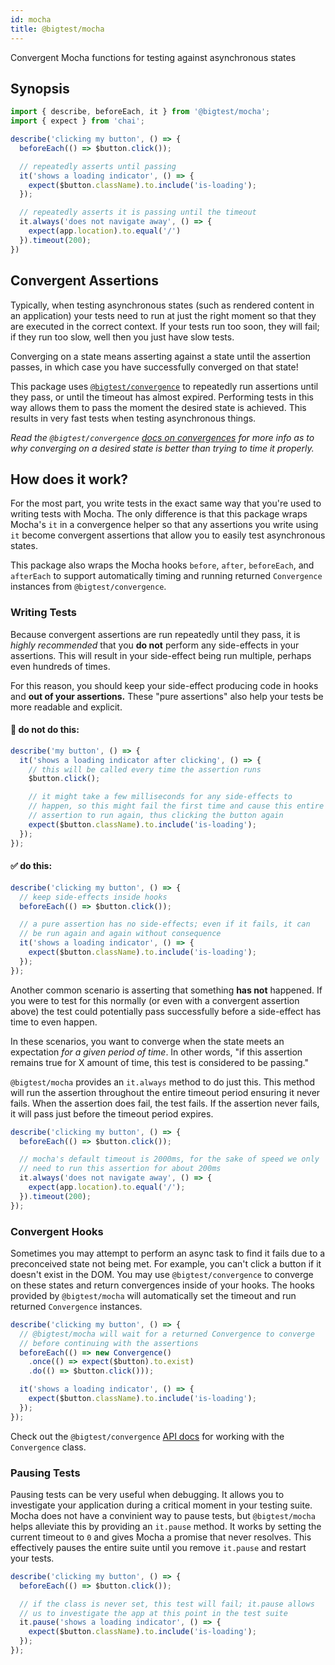```yaml
---
id: mocha
title: @bigtest/mocha
---
```


Convergent Mocha functions for testing against asynchronous states

## Synopsis

``` javascript
import { describe, beforeEach, it } from '@bigtest/mocha';
import { expect } from 'chai';

describe('clicking my button', () => {
  beforeEach(() => $button.click());

  // repeatedly asserts until passing
  it('shows a loading indicator', () => {
    expect($button.className).to.include('is-loading');
  });

  // repeatedly asserts it is passing until the timeout
  it.always('does not navigate away', () => {
    expect(app.location).to.equal('/')
  }).timeout(200);
})
```

## Convergent Assertions

Typically, when testing asynchronous states (such as rendered content
in an application) your tests need to run at just the right moment so
that they are executed in the correct context. If your tests run too
soon, they will fail; if they run too slow, well then you just have
slow tests.

Converging on a state means asserting against a state until the
assertion passes, in which case you have successfully converged on
that state!

This package uses
[`@bigtest/convergence`](https://github.com/thefrontside/bigtest/tree/master/packages/convergence)
to repeatedly run assertions until they pass, or until the timeout has
almost expired. Performing tests in this way allows them to pass the
moment the desired state is achieved. This results in very fast tests
when testing asynchronous things.

_Read the `@bigtest/convergence` [docs on
convergences](https://github.com/thefrontside/bigtest/tree/master/packages/convergence#why-convergence)
for more info as to why converging on a desired state is better than
trying to time it properly._

## How does it work?

For the most part, you write tests in the exact same way that you're
used to writing tests with Mocha. The only difference is that this
package wraps Mocha's `it` in a convergence helper so that any
assertions you write using `it` become convergent assertions that
allow you to easily test asynchronous states.

This package also wraps the Mocha hooks `before`, `after`,
`beforeEach`, and `afterEach` to support automatically timing and
running returned `Convergence` instances from `@bigtest/convergence`.

### Writing Tests

Because convergent assertions are run repeatedly until they pass, it
is _highly recommended_ that you **do not** perform any side-effects
in your assertions. This will result in your side-effect being run
multiple, perhaps even hundreds of times.

For this reason, you should keep your side-effect producing code in
hooks and **out of your assertions.** These "pure assertions" also
help your tests be more readable and explicit.

#### :no_entry_sign: do not do this:

``` javascript
describe('my button', () => {
  it('shows a loading indicator after clicking', () => {
    // this will be called every time the assertion runs
    $button.click();

    // it might take a few milliseconds for any side-effects to
    // happen, so this might fail the first time and cause this entire
    // assertion to run again, thus clicking the button again
    expect($button.className).to.include('is-loading');
  });
});
```

#### :white_check_mark: do this:

``` javascript
describe('clicking my button', () => {
  // keep side-effects inside hooks
  beforeEach(() => $button.click());

  // a pure assertion has no side-effects; even if it fails, it can
  // be run again and again without consequence
  it('shows a loading indicator', () => {
    expect($button.className).to.include('is-loading');
  });
});
```

Another common scenario is asserting that something **has not**
happened. If you were to test for this normally (or even with a
convergent assertion above) the test could potentially pass
successfully before a side-effect has time to even happen.

In these scenarios, you want to converge when the state meets an
expectation _for a given period of time_. In other words, "if this
assertion remains true for X amount of time, this test is considered
to be passing."

`@bigtest/mocha` provides an `it.always` method to do just this. This
method will run the assertion throughout the entire timeout period
ensuring it never fails. When the assertion does fail, the test
fails. If the assertion never fails, it will pass just before the
timeout period expires.

``` javascript
describe('clicking my button', () => {
  beforeEach(() => $button.click());

  // mocha's default timeout is 2000ms, for the sake of speed we only
  // need to run this assertion for about 200ms
  it.always('does not navigate away', () => {
    expect(app.location).to.equal('/');
  }).timeout(200);
});
```

### Convergent Hooks

Sometimes you may attempt to perform an async task to find it fails
due to a preconceived state not being met. For example, you can't
click a button if it doesn't exist in the DOM. You may use
`@bigtest/convergence` to converge on these states and return
convergences inside of your hooks. The hooks provided by
`@bigtest/mocha` will automatically set the timeout and run returned
`Convergence` instances.

``` javascript
describe('clicking my button', () => {
  // @bigtest/mocha will wait for a returned Convergence to converge
  // before continuing with the assertions
  beforeEach(() => new Convergence()
    .once(() => expect($button).to.exist)
    .do(() => $button.click()));

  it('shows a loading indicator', () => {
    expect($button.className).to.include('is-loading');
  });
});
```

Check out the `@bigtest/convergence` [API
docs](https://github.com/thefrontside/bigtest/tree/master/packages/convergence#using-convergence)
for working with the `Convergence` class.

### Pausing Tests

Pausing tests can be very useful when debugging. It allows you to
investigate your application during a critical moment in your testing
suite. Mocha does not have a convinient way to pause tests, but
`@bigtest/mocha` helps alleviate this by providing an `it.pause`
method. It works by setting the current timeout to `0` and gives Mocha
a promise that never resolves. This effectively pauses the entire
suite until you remove `it.pause` and restart your tests.

``` javascript
describe('clicking my button', () => {
  beforeEach(() => $button.click());

  // if the class is never set, this test will fail; it.pause allows
  // us to investigate the app at this point in the test suite
  it.pause('shows a loading indicator', () => {
    expect($button.className).to.include('is-loading');
  });
});
```
